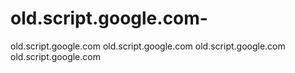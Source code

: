 # old.script.google.com-
old.script.google.com old.script.google.com old.script.google.com old.script.google.com 

